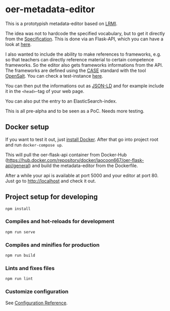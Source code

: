 # oer-metadata-editor

This is a prototypish metadata-editor based on [LRMI](https://www.dublincore.org/specifications/lrmi/).

The idea was not to hardcode the specified vocabulary, but to 
get it directly from the [Specification](https://www.dublincore.org/specifications/lrmi/lrmi_terms/).
This is done via an Flask-API, which you can have a look at [here](https://github.com/sroertgen/oer-flask-api).

I also wanted to include the ability to make references to frameworks, e.g.
so that teachers can directly reference material to certain competence frameworks.
So the editor also gets frameworks informations from the API.
The frameworks are defined using the [CASE](http://www.imsglobal.org/case) standard 
with the tool [OpenSalt](https://github.com/opensalt).
You can check a test-instance [here](http://141.5.108.59:3000).

You can then put the informations out as [JSON-LD](https://json-ld.org/) and
for example include it in the `<head>`-tag of your web page.

You can also put the entry to an ElasticSearch-index.

This is all pre-alpha and to be seen as a PoC. Needs more testing.

## Docker setup

If you want to test it out, just [install Docker](https://docs.docker.com/get-docker/).
After that go into project root and run `docker-compose up`.

This will pull the oer-flask-api container from Docker-Hub (https://hub.docker.com/repository/docker/laocoon667/oer-flask-api/general)
and build the metadata-editor from the Dockerfile.

After a while your api is available at port 5000 and your editor at port 80.
Just go to <http://localhost> and check it out.

## Project setup for developing
```
npm install
```

### Compiles and hot-reloads for development
```
npm run serve
```

### Compiles and minifies for production
```
npm run build
```

### Lints and fixes files
```
npm run lint
```

### Customize configuration
See [Configuration Reference](https://cli.vuejs.org/config/).
